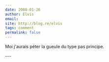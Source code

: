```yaml
---
date: 2008-01-26
author: Elvis
email: 
site: http://blog.re/elvis
tags: comment
permalink: false
---
```


<p>Moi j'aurais péter la gueule du type pas principe.</p>
---